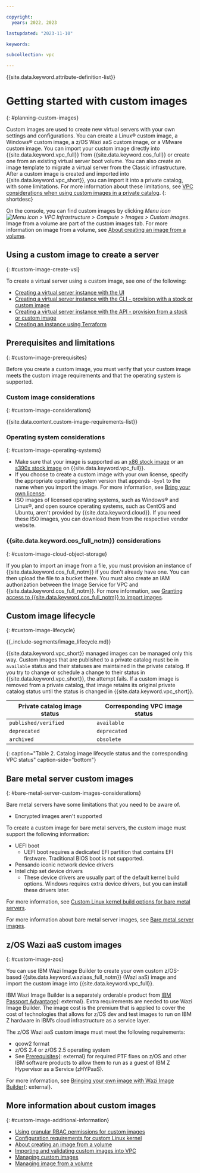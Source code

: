 ```yaml
---

copyright:
  years: 2022, 2023

lastupdated: "2023-11-10"

keywords:

subcollection: vpc

---
```


{{site.data.keyword.attribute-definition-list}}

# Getting started with custom images
{: #planning-custom-images}

Custom images are used to create new virtual servers with your own settings and configurations. You can create a Linux&reg; custom image, a Windows&reg; custom image, a z/OS Wazi aaS custom image, or a VMware custom image. You can import your custom image directly into {{site.data.keyword.vpc_full}} from {{site.data.keyword.cos_full}} or create one from an existing virtual server boot volume. You can also create an image template to migrate a virtual server from the Classic infrastructure. After a custom image is created and imported into {{site.data.keyword.vpc_short}}, you can import it into a private catalog, with some limitations. For more information about these limitations, see [VPC considerations when using custom images in a private catalog](/docs/vpc?topic=vpc-custom-image-cloud-private-catalog&interface=ui).
{: shortdesc}

On the console, you can find custom images by clicking *Menu icon ![Menu icon](../icons/icon_hamburger.svg) > VPC Infrastructure > Compute > Images > Custom images*. Image from a volume are part of the custom images tab. For more information on image from a volume, see [About creating an image from a volume](/docs/vpc?topic=vpc-image-from-volume-vpc). 

## Using a custom image to create a server
{: #custom-image-create-vsi}

To create a virtual server using a custom image, see one of the following:

* [Creating a virtual server instance with the UI](/docs/vpc?topic=vpc-creating-virtual-servers&interface=ui#creating-virtual-servers-ui)
* [Creating a virtual server instance with the CLI - provision with a stock or custom image](/docs/vpc?topic=vpc-creating-virtual-servers&interface=cli#instance-create-from-image-cli)
* [Creating a virtual server instance with the API - provision from a stock or custom image](/docs/vpc?topic=vpc-creating-virtual-servers&interface=api#create-instance-stock-custom-image-api)
* [Creating an instance using Terraform](/docs/vpc?topic=vpc-creating-virtual-servers&interface=terraform#create-instance-using-terraform)

## Prerequisites and limitations
{: #custom-image-prerequisites}

Before you create a custom image, you must verify that your custom image meets the custom image requirements and that the operating system is supported.

### Custom image considerations
{: #custom-image-considerations}

{{site.data.content.custom-image-requirements-list}}

### Operating system considerations
{: #custom-image-operating-systems}

* Make sure that your image is supported as an [x86 stock image](/docs/vpc?topic=vpc-about-images) or an [s390x stock image](/docs/vpc?topic=vpc-vsabout-images) on {{site.data.keyword.vpc_full}}.
* If you choose to create a custom image with your own license, specify the appropriate operating system version that appends `-byol` to the name when you import the image. For more information, see [Bring your own license](/docs/vpc?topic=vpc-byol-vpc-about).
* ISO images of licensed operating systems, such as Windows&reg; and Linux&reg;, and open source operating systems, such as CentOS and Ubuntu, aren't provided by {{site.data.keyword.cloud}}. If you need these ISO images, you can download them from the respective vendor website.

### {{site.data.keyword.cos_full_notm}} considerations
{: #custom-image-cloud-object-storage}

If you plan to import an image from a file, you must provision an instance of {{site.data.keyword.cos_full_notm}} if you don't already have one. You can then upload the file to a bucket there. You must also create an IAM authorization between the Image Service for VPC and {{site.data.keyword.cos_full_notm}}. For more information, see [Granting access to {{site.data.keyword.cos_full_notm}} to import images](/docs/vpc?topic=vpc-object-storage-prereq&interface=cli).

## Custom image lifecycle
{: #custom-image-lifecycle}

<!-- Image life cycle content shared with custom images & image from volume -->
{{_include-segments/image_lifecycle.md}}

{{site.data.keyword.vpc_short}} managed images can be managed only this way. Custom images that are published to a private catalog must be in `available` status and their statuses are maintained in the private catalog. If you try to change or schedule a change to their status in {{site.data.keyword.vpc_short}}, the attempt fails. If a custom image is removed from a private catalog, that image retains its original private catalog status until the status is changed in {{site.data.keyword.vpc_short}}.

| Private catalog image status | Corresponding VPC image status |
|------------------------|----------------------------|
| `published/verified`   | `available`                |
| `deprecated`           | `deprecated`               |
| `archived`             | `obsolete`                 |
{: caption="Table 2. Catalog image lifecycle status and the corresponding VPC status" caption-side="bottom"}

## Bare metal server custom images
{: #bare-metal-server-custom-images-considerations}

Bare metal servers have some limitations that you need to be aware of.

* Encrypted images aren't supported

To create a custom image for bare metal servers, the custom image must support the following information:

* UEFI boot
   * UEFI boot requires a dedicated EFI partition that contains EFI firstware. Traditional BIOS boot is not supported.
* Pensando iconic network device drivers
* Intel chip set device drivers
   * These device drivers are usually part of the default kernel build options. Windows requires extra device drivers, but you can install these drivers later.

For more information, see [Custom Linux kernel build options for bare metal servers](/docs/vpc?topic=vpc-configuration-requirements-for-custom-linux-kernels#custom-linux-kernel-linuxone-options).

For more information about bare metal server images, see [Bare metal server images](/docs/vpc?topic=vpc-bare-metal-image).

## z/OS Wazi aaS custom images
{: #custom-image-zos}

You can use IBM Wazi Image Builder to create your own custom z/OS-based {{site.data.keyword.waziaas_full_notm}} (Wazi aaS) image and import the custom image into {{site.data.keyword.vpc_full}}.

IBM Wazi Image Builder is a separately orderable product from [IBM Passport Advantage](https://www.ibm.com/software/passportadvantage/){: external}. Extra requirements are needed to use Wazi Image Builder. The image cost is the premium that is applied to cover the cost of technologies that allows for z/OS dev and test images to run on IBM Z hardware in IBM’s cloud infrastructure as a service layer.

The z/OS Wazi aaS custom image must meet the following requirements:
* qcow2 format
* z/OS 2.4 or z/OS 2.5 operating system
* See [Prerequisites](https://www.ibm.com/docs/en/wazi-aas/1.0.0?topic=builder-prerequisites){: external} for required PTF fixes on z/OS and other IBM software products to allow them to run as a guest of IBM Z Hypervisor as a Service (zHYPaaS).

For more information, see [Bringing your own image with Wazi Image Builder](https://www.ibm.com/docs/en/wazi-aas/1.0.0?topic=bringing-your-own-image-wazi-image-builder){: external}.

## More information about custom images
{: #custom-image-additional-information}

* [Using granular RBAC permissions for custom images](/docs/vpc?topic=vpc-using-granular-RBAC-permissions-for-custom-images)
* [Configuration requirements for custom Linux kernel](/docs/vpc?topic=vpc-configuration-requirements-for-custom-linux-kernels)
* [About creating an image from a volume](/docs/vpc?topic=vpc-image-from-volume-vpc&interface=ui)
* [Importing and validating custom images into VPC](/docs/vpc?topic=vpc-importing-custom-images-vpc)
* [Managing custom images](/docs/vpc?topic=vpc-managing-custom-images&interface=ui)
* [Managing image from a volume](/docs/vpc?topic=vpc-image-from-volume-vpc-manage&interface=ui)
